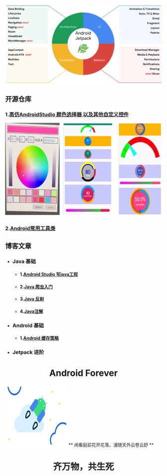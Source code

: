 

<img src=".\file\jetpack_donut.png"/>


## 开源仓库 

### 1.[高仿AndroidStudio 颜色选择器 以及其他自定义控件](https://github.com/zhanpple/colorPicker)




<img src=".\file\color_picker.png" height = "300"/>




###  2.[Android常用工具类](https://github.com/zhanpple/utils)




## 博客文章

- ### Java 基础
  - #### 1.[Android Studio 写java工程](https://juejin.im/post/6844904045274988551)

  - #### 2.[Java 爬虫入门](https://juejin.im/post/6844904104406286350)

  - #### 3.[Java 反射](https://juejin.im/user/483440848288045)

  - #### 4.[Java注解 ](https://juejin.im/post/6868557848591204360)

- ### Android 基础
  - #### 1.[Android 缓存策略](https://juejin.im/post/6844904087146725383)

- ###  Jetpack 进阶










# <center>Android Forever </center>

<img src=".\file\hero.svg" width = "200" height = "200"/> ** 闲看庭前花开花落，漫随天外云卷云舒 ** 

# <center> 齐万物，共生死 </center>

